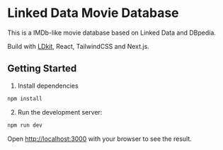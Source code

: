 # Linked Data Movie Database

This is a IMDb-like movie database based on Linked Data and DBpedia.

Build with [LDkit](https://ldkit.io), React, TailwindCSS and Next.js.

## Getting Started

1. Install dependencies
```bash
npm install
```

2. Run the development server:

```bash
npm run dev
```

Open [http://localhost:3000](http://localhost:3000) with your browser to see the result.
